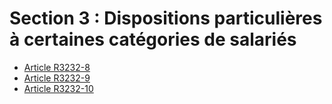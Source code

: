 # Section 3 : Dispositions particulières à certaines catégories de salariés

* [Article R3232-8](./LEGIARTI000018533828.md)
* [Article R3232-9](./LEGIARTI000018533826.md)
* [Article R3232-10](./LEGIARTI000018533824.md)
